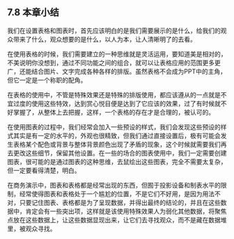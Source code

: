 ## **7.8**  **本章小结**

我们在设置表格和图表时，首先应该明白的是我们需要展示的是什么，给我们的观众带来了什么，观众想要的是什么，以人为本，让人清晰明了的去看。

在使用表格的时候，我们需要建立的一种思维就是灵活运用，要知道美是相对的，不美说明你没想到，通过不同功能之间的组合，就可以让表格应用的范围更多更广，还能结合图片、文字完成各种各样的排版。虽然表格不会成为PPT中的主角，但它一定是一个称职的配角。

在表格的使用中，不管是特殊效果还是特殊的排版使用，都应该遵从的一点就是不宜过度的使用这些特效，达到赏心悦目便是达到了它应该的效果，过了有时候就不好掌握了，从整体上去把握，这样，一个表格的存在才是合理的，被认可的。

在使用图表的过程中，我们经常会加入一些预设的样式，我们会发现这些预设的样式其实是有一定的水平的，外观也很精致，但我们通过直接设置后，极有可能会发生表格某个配色或背景与整体背景颜色出现了矛盾的现象，这个时候就需要我们再去更改这些细节，保留其他设置。在一些的场合的图表使用中，我们一定需要创建图表，很可能的是通过图表的这种思维，去鼠绘出这些图表，完全不需要太复杂，但一定要看得清楚，明白。

在商务演示中，图表和表格都是经常出现的东西，但囿于投影设备和制表水平的限制，经常使得图表和表格处于一个尴尬的位置，不是它们不好用，是因为用法不对，只要记住图表、表格都是为了呈现数据，并得出最终的结论的，并且在这些数据中，肯定会有一些突出项，这样就是该使用特殊效果人为弱化其他数据，将聚焦点放在这些数据上，让这些数据显现出来，让它们去寻找观众，而不是藏在数据堆里，被观众寻找。